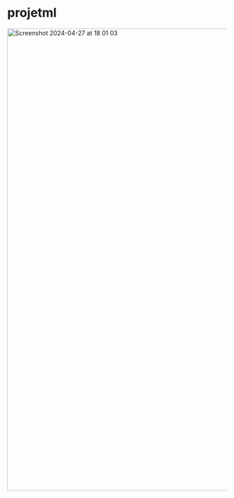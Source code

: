 # projetml

<img width="1062" alt="Screenshot 2024-04-27 at 18 01 03" src="https://github.com/mathisehkirch/projetml/assets/161879747/b1ea33f5-0ede-4482-aeab-f8b4e8aa72e5">

